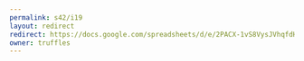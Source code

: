```yaml
---
permalink: s42/i19
layout: redirect
redirect: https://docs.google.com/spreadsheets/d/e/2PACX-1vS8VysJVhqfdH_1QJ1beUbrj_pbg3xwijHwPUq5toja4w4HCpi8gzH1AVSyyxRw9LeDdZ2CPFaU89NK/pubhtml
owner: truffles
---
```

